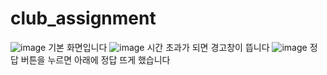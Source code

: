 # club_assignment
![image](https://user-images.githubusercontent.com/105366292/176679713-a00abd9a-b87e-4aef-ae69-843c9a3f6a70.png)
기본 화면입니다
![image](https://user-images.githubusercontent.com/105366292/176679442-a3da2252-7dc8-43c4-b3b2-d8a97535c4c3.png)
시간 초과가 되면 경고창이 뜹니다
![image](https://user-images.githubusercontent.com/105366292/176679610-bb499c8e-a243-4378-a7e4-c799126288a4.png)
정답 버튼을 누르면 아래에 정답 뜨게 했습니다
